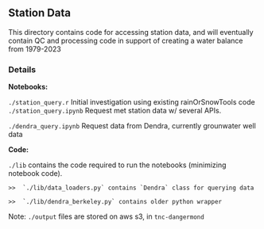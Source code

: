 ## Station Data 
This directory contains code for accessing station data, and will eventually contain
QC and processing code in support of creating a water balance from 1979-2023 


### Details
**Notebooks:**

`./station_query.r` Initial investigation using existing rainOrSnowTools code  
`./station_query.ipynb` Request met station data w/ several APIs.  

`./dendra_query.ipynb` Request data from Dendra, currently grounwater well data  

**Code:**

`./lib` contains the code required to run the notebooks (minimizing notebook code).  

    >>  `./lib/data_loaders.py` contains `Dendra` class for querying data  

    >>  `./lib/dendra_berkeley.py` contains older python wrapper  

    
Note: `./output` files are stored on aws s3, in `tnc-dangermond`